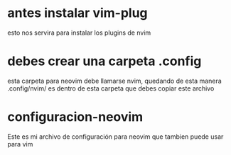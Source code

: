 # antes instalar vim-plug
esto nos servira para instalar los plugins de nvim
# debes crear una carpeta .config
esta carpeta para neovim debe llamarse nvim, quedando de esta manera .config/nvim/
es dentro de esta carpeta que debes copiar este archivo 
# configuracion-neovim
Este es mi archivo de configuración para neovim que tambien puede usar para vim
